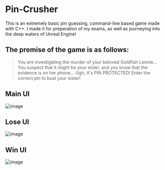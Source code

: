 # Pin-Crusher
This is an extremely basic pin guessing, command-line based game made with C++. I made it for preperation of my exams, as well as journeying into the deep waters of Unreal Engine!

## The premise of the game is as follows:
  > You are investigating the murder of your beloved Goldfish Lennie...
  > You suspect that it might be your sister, and you know that the evidence is on her phone...
  > Ugh, it's PIN PROTECTED!
  > Enter the correct pin to bust your sister!

## Main UI
![image](https://user-images.githubusercontent.com/87696858/138692243-121fd0eb-d7a8-49d3-b87d-30b1b065f03b.png)

## Lose UI
![image](https://user-images.githubusercontent.com/87696858/138691890-08933437-2ada-430f-8190-5045a446a403.png)

## Win UI
![image](https://user-images.githubusercontent.com/87696858/138691935-59e35490-d0e6-401d-9fcc-b6bee11813f8.png)
